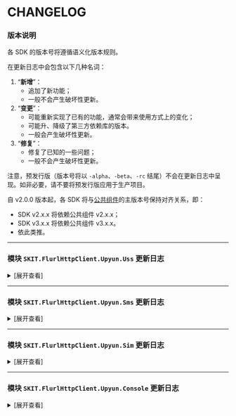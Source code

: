 ﻿# CHANGELOG

### 版本说明

各 SDK 的版本号将遵循语义化版本规则。

在更新日志中会包含以下几种名词：

1.  “**新增**”：
    -   追加了新功能；
    -   一般不会产生破坏性更新。
2.  “**变更**”：
    -   可能重新实现了已有的功能，通常会带来使用方式上的变化；
    -   可能升、降级了第三方依赖库的版本。
    -   一般会产生破坏性更新。
3.  “**修复**”：
    -   修复了已知的一些问题；
    -   一般不会产生破坏性更新。

注意，预发行版（版本号将以 `-alpha`、`-beta`、`-rc` 结尾）不会在更新日志中呈现。如非必要，请不要将预发行版应用于生产项目。

自 v2.0.0 版本起，各 SDK 将与[公共组件](https://www.nuget.org/packages/SKIT.FlurlHttpClient.Common)的主版本号保持对齐关系，即：

-   SDK v2.x.x 将依赖公共组件 v2.x.x；
-   SDK v3.x.x 将依赖公共组件 v3.x.x。
-   依此类推。

---

### 模块 `SKIT.FlurlHttpClient.Upyun.Uss` 更新日志

<details>

<summary>[展开查看]</summary>

-   Release 3.0.0 (2024-02-18)

    -   **变更**：升级公共组件至 v3.0.0。

-   Release 2.0.0 (2022-12-06)

    -   首次发布。

</details>

---

### 模块 `SKIT.FlurlHttpClient.Upyun.Sms` 更新日志

<details>

<summary>[展开查看]</summary>

-   Release 3.0.0 (2024-02-18)

    -   **变更**：升级公共组件至 v3.0.0。

-   Release 2.0.0 (2022-12-06)

    -   首次发布。

</details>

---

### 模块 `SKIT.FlurlHttpClient.Upyun.Sim` 更新日志

<details>

<summary>[展开查看]</summary>

-   Release 3.0.0 (2024-02-18)

    -   **变更**：升级公共组件至 v3.0.0。

-   Release 2.0.0 (2022-12-06)

    -   首次发布。

</details>

---

### 模块 `SKIT.FlurlHttpClient.Upyun.Console` 更新日志

<details>

<summary>[展开查看]</summary>

-   Release 3.0.0 (2024-02-18)

    -   **变更**：升级公共组件至 v3.0.0。

-   Release 2.0.0 (2022-12-06)

    -   首次发布。

</details>
